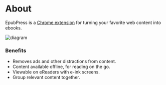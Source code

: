 # About
EpubPress is a [Chrome extension](https://github.com/haroldtreen/epub-press-chrome) for turning your favorite web content into ebooks.

![diagram](/docs/images/diagram.jpg)

### Benefits
- Removes ads and other distractions from content.
- Content available offline, for reading on the go.
- Viewable on eReaders with e-ink screens.
- Group relevant content together.
